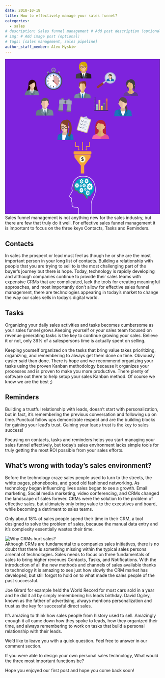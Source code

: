 ```yaml
---
date: 2018-10-18
title: How to effectively manage your sales funnel?
categories:
  - sales
# description: Sales funnel management # Add post description (optional)
# img: # Add image post (optional)
# tags: [sales management, sales pipeline]
author_staff_member: Alex Myskiw
---
```

<div>
<img src="images/Sales_Funnel_Logo.png" alt="Sales Funnel Management"/>
</div>
Sales funnel management is not anything new for the sales industry, but there are few that truly do it well. For effective sales funnel management it is important to focus on the three keys Contacts, Tasks and Reminders. 

## Contacts

In sales the prospect or lead must feel as though he or she are the most important person in your long list of contacts. Building a relationship with people that you are trying to sell to is the most challenging part of the buyer’s journey but there is hope. Today, technology is rapidly developing and although companies continue to provide their sales teams with expensive CRMs that are complicated, lack the tools for creating meaningful approaches, and most importantly don’t allow for effective sales funnel management, there are technologies appearing in today’s market to change the way our sales sells in today’s digital world.  

## Tasks

Organizing your daily sales activities and tasks becomes cumbersome as your sales funnel grows.Keeping yourself or your sales team focused on revenue generating tasks is the key to continue growing your sales. Believe it or not, only 36% of a salespersons time is actually spent on selling.

Keeping yourself organized on the tasks that bring value takes prioritizing, organizing, and remembering to always get them done on time. Obviously easier said than done. There is hope and we recommend organizing your tasks using the proven Kanban methodology because it organizes your processes and is proven to make you more productive. There plenty of software out there to help setup your sales Kanban method. Of course we know we are the best ;)

## Reminders

Building a trustful relationship with leads, doesn’t start with personalization, but in fact, it’s remembering the previous conversation and  following up on time. Punctual follow ups demonstrate respect and are the building blocks for gaining your lead’s trust. Gaining your leads trust is the key to sales success!

Focusing on contacts, tasks and reminders helps you start managing your sales funnel effectively, but today’s sales environment lacks simple tools for truly getting the most ROI possible from your sales efforts.

## What’s wrong with today’s sales environment?

Before the technology craze sales people used to turn to the streets, the white pages, phonebooks, and good old fashioned networking. As technology began influencing lives sales began to see a growth. Email marketing, Social media marketing, video conferencing, and CRMs changed the landscape of sales forever. CRMs were the solution to the problem of effective sales, but ultimately only bring value to the executives and board, while becoming a detriment to sales teams. 

Only about 18% of sales people spend their time in their CRM, a tool designed to solve the problem of sales, because the manual data entry and it’s complexity essentially wastes their time. 
<div>
<img src="images/Blog_Post_Current_CRM.png.png" alt="Why CRMs hurt sales?" />
</div>
Although CRMs are fundamental to a companies sales initiatives, there is no doubt that there is something missing within the typical sales persons arsenal of technologies. Sales needs to focus on three fundamentals of sales to bring higher revenues Contacts, Tasks, and Notifications. With the introduction of all the new methods and channels of sales available thanks to technology it is amazing to see just how slowly the CRM market has developed, but still forgot to hold on to what made the sales people of the past successful. 

Joe Girard for example held the World Record for most cars sold in a year and he did it all by simply remembering his leads birthday. 
David Ogilvy, known as the father of advertising, always mentions personalization and trust as the key for successful direct sales. 

It’s amazing to think how sales people from history used to sell. Amazingly enough it all came down how they spoke to leads, how they organized their time, and always remembering to work on tasks that build a personal relationship with their leads. 

We’d like to leave you with a quick question. Feel free to answer in our comment section.

If you were able to design your own personal sales technology, What would the three most important functions be?

Hope you enjoyed our first post and hope you come back soon!
